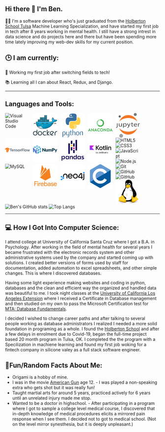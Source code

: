 ## Hi there 👋 I'm Ben.

👨‍🎓 I'm a software developer who's just graduated from the [Holberton School Tulsa](https://www.holbertonschool.com/) Machine Learning Specialization, and have started my first job in tech after 8 years working in mental health.
I still have a strong intrest in data science and do projects here and there but have been spending more time lately improving my web-dev skills for my current position.

## 🕒 I am currently:

💼 Working my first job after switching fields to tech!

📚 Learning all I can about React, Redux, and Django.

---

## Languages and Tools:

[<img align="left" alt="Visual Studio Code" width="80px" src="https://cdn.jsdelivr.net/gh/devicons/devicon/icons/vscode/vscode-original-wordmark.svg" style="padding-right:10px;" />](https://code.visualstudio.com/ "Visual Studio ")
[<img align="left" alt="Docker" width="80px" src="https://raw.githubusercontent.com/devicons/devicon/1119b9f84c0290e0f0b38982099a2bd027a48bf1/icons/docker/docker-original-wordmark.svg" style="padding-right:10px;" />](https://www.docker.com/ "Docker")
[<img align="left" alt="Python" width="80px" src="https://raw.githubusercontent.com/devicons/devicon/1119b9f84c0290e0f0b38982099a2bd027a48bf1/icons/python/python-original-wordmark.svg" style="padding-right:10px;" />](https://www.python.org/ "Python")
[<img align="left" alt="Anaconda" width="80px" src="https://raw.githubusercontent.com/devicons/devicon/1119b9f84c0290e0f0b38982099a2bd027a48bf1/icons/anaconda/anaconda-original-wordmark.svg" style="padding-right:10px;" />](https://www.anaconda.com/ "Anaconda")
[<img align="left" alt="Jupyter" width="80px" src="https://raw.githubusercontent.com/devicons/devicon/1119b9f84c0290e0f0b38982099a2bd027a48bf1/icons/jupyter/jupyter-original-wordmark.svg" style="padding-right:10px;" />](https://www.python.org/ "Jupyter")
[<img align="left" alt="TensorFlow" width="80px" src="https://raw.githubusercontent.com/devicons/devicon/1119b9f84c0290e0f0b38982099a2bd027a48bf1/icons/tensorflow/tensorflow-original-wordmark.svg" style="padding-right:10px;" />](https://www.tensorflow.org/ "Tensorflow")
[<img align="left" alt="Numpy" width="80px" src="https://raw.githubusercontent.com/devicons/devicon/1119b9f84c0290e0f0b38982099a2bd027a48bf1/icons/numpy/numpy-original-wordmark.svg" style="padding-right:10px;" />](https://numpy.org/ "Numpy")
[<img align="left" alt="Pandas" width="80px" src="https://raw.githubusercontent.com/devicons/devicon/1119b9f84c0290e0f0b38982099a2bd027a48bf1/icons/pandas/pandas-original-wordmark.svg" style="padding-right:10px;" />](https://pandas.pydata.org/ "Pandas")
[<img align="left" alt="Kotlin" width="80px" src="https://raw.githubusercontent.com/devicons/devicon/1119b9f84c0290e0f0b38982099a2bd027a48bf1/icons/kotlin/kotlin-original-wordmark.svg" style="padding-right:10px;" />](https://kotlinlang.org/ "Kotlin")
[<img align="left" alt="HTML5" width="80px" src="https://cdn.jsdelivr.net/gh/devicons/devicon/icons/html5/html5-original-wordmark.svg" style="padding-right:10px;" />](https://html.spec.whatwg.org/multipage/ "HTML5")
[<img align="left" alt="CSS3" width="80px" src="https://cdn.jsdelivr.net/gh/devicons/devicon/icons/css3/css3-original-wordmark.svg" style="padding-right:10px;" />](https://www.w3.org/TR/2001/WD-css3-roadmap-20010523/ "CSS3")
[<img align="left" alt="JavaScript" width="80px" src="https://cdn.jsdelivr.net/gh/devicons/devicon/icons/javascript/javascript-original.svg" style="padding-right:10px;" />](https://www.javascript.com/ "JavaScript")
[<img align="left" alt="Node.js" width="80px" src="https://cdn.jsdelivr.net/gh/devicons/devicon/icons/nodejs/nodejs-original-wordmark.svg" style="padding-right:10px;" />](https://nodejs.org/ "Node.js")
[<img align="left" alt="MySQL" width="80px" src="https://cdn.jsdelivr.net/gh/devicons/devicon/icons/mysql/mysql-original-wordmark.svg" style="padding-right:10px;" />](https://www.mysql.com/ "MySQL")
[<img align="left" alt="Firebase" width="80px" src="https://raw.githubusercontent.com/devicons/devicon/1119b9f84c0290e0f0b38982099a2bd027a48bf1/icons/firebase/firebase-plain-wordmark.svg" style="padding-right:10px;" />](https://firebase.google.com/ "Firebase")
[<img align="left" alt="Neo4j" width="80px" src="https://raw.githubusercontent.com/devicons/devicon/1119b9f84c0290e0f0b38982099a2bd027a48bf1/icons/neo4j/neo4j-original-wordmark.svg" style="padding-right:10px;" />](https://neo4j.com/ "Neo4j")
[<img align="left" alt="C90" width="80px" src="https://raw.githubusercontent.com/devicons/devicon/1119b9f84c0290e0f0b38982099a2bd027a48bf1/icons/c/c-original.svg" style="padding-right:10px;" />](https://www.iso-9899.info/wiki/The_Standard "C90")
[<img align="left" alt="Git" width="80px" src="https://cdn.jsdelivr.net/gh/devicons/devicon/icons/git/git-original-wordmark.svg" style="padding-right:10px;" />](https://git-scm.com/ "Git")
[<img align="left" alt="GitHub" width="80px" src="https://user-images.githubusercontent.com/3369400/139447912-e0f43f33-6d9f-45f8-be46-2df5bbc91289.png" style="padding-right:10px;" />](www.github.com/#gh-light-mode-only "GitHub")
[<img align="left" alt="GitHub" width="80px" src="https://user-images.githubusercontent.com/3369400/139448065-39a229ba-4b06-434b-bc67-616e2ed80c8f.png" style="padding-right:10px;" />](www.github.com/#gh-dark-mode-only "GitHub")
[<img align="left" alt="Linux" width="80px" src="https://raw.githubusercontent.com/devicons/devicon/1119b9f84c0290e0f0b38982099a2bd027a48bf1/icons/linux/linux-original.svg" style="padding-right:10px;" />](https://www.linux.org/ "Linux")
<br />
<br />
<br />
<br />
<br />
<br />
<br />
<br />
![Ben's GitHub stats](https://github-readme-stats.vercel.app/api?username=BenDoschGit&theme=tokyonight&hide=issues&count_private=true&include_all_commits=true&show_icons=true&line_height=29) ![Top Langs](https://github-readme-stats.vercel.app/api/top-langs/?username=BenDoschGit&theme=tokyonight&langs_count=8&hide=SCSS&layout=compact)

---

## 💻 How I Got Into Computer Science:

 I attend college at University of California Santa Cruz where I got a B.A. in Psychology. After working in the field of mental health for several years I became frustrated with the electronic records system and other administrative systems used by the company and started coming up with solutions. I created better versions of forms used by staff for documentation, added automation to excel spreadsheets, and other simple changes. This is where I discovered databases.

 Having some light experience making websites and coding in python, databases and the clean and efficient way the organized and handled data was beautiful to me. I took night classes at the [University of California Los Angeles Extension](https://www.uclaextension.edu/digital-technology/data-analytics-management/certificate/database-management) where I received a Certificate in Database management and then studied on my own to pass the Microsoft Certification test for [MTA: Database Fundamentals](https://docs.microsoft.com/en-us/learn/certifications/mta-database-fundamentals/). 

 I decided I wished to change career paths and after talking to several people working as database administrators I realized I needed a more solid foundation in programing as a whole. I found the [Holberton School](https://www.holbertonschool.com/) and after a few delays in enrolment due to Covid-19, began the full-time project based 20 month program in Tulsa, OK. I completed the the program with a Specilization in machiene learning and found my first job woking for a fintech company in silicone valey as a full stack software engineer.
  
## 🎉Fun/Random Facts About Me:
  * Origami is a hobby of mine.
  * I was in the movie [American Gun](https://www.imdb.com/title/tt0416471/?ref_=ttfc_fc_tt) age 12. - I was played a non-speaking extra who gets shot but it was really fun!
  * Taught martial arts for around 5 years, practiced actively for 6 years until an unrelated injury made me stop.
  * Wanted to be a doctor in highschool. - After participating in a program where I got to sample a college level medical course, I discovered that in-depth knowledge of medical procedures elicits a mirrored pain response when I see them. I decided not to got to medical school. (Not on the level mirror synesthesia, but it is deeply unpleasant.)
